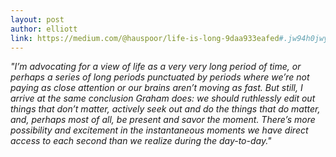 ```yaml
---
layout: post
author: elliott
link: https://medium.com/@hauspoor/life-is-long-9daa933eafed#.jw94h0jwy
---
```


*"I’m advocating for a view of life as a very very long period of time, or perhaps a series of long periods punctuated by periods where we’re not paying as close attention or our brains aren’t moving as fast. But still, I arrive at the same conclusion Graham does: we should ruthlessly edit out things that don’t matter, actively seek out and do the things that do matter, and, perhaps most of all, be present and savor the moment. There’s more possibility and excitement in the instantaneous moments we have direct access to each second than we realize during the day-to-day."*
